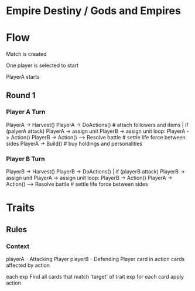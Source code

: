 # Empire Destiny / Gods and Empires #

# Flow #

Match is created

One player is selected to start

PlayerA starts

## Round 1
### Player A Turn
PlayerA -> Harvest()
PlayerA -> DoActions() # attach followers and items
|
if (palyerA attack)
  PlayerA -> assign unit
  PlayerB -> assign unit
  loop:
    PlayerA -> Action()
    PlayerB -> Action()
  --> Resolve battle # settle life force between sides
PlayerA -> Build() # buy holdings and personalities
### Player B Turn
PlayerB -> Harvest()
PlayerB -> DoActions()
|
if (playerB attack)
  PlayerB -> assign unit
  PlayerA -> assign unit
  loop:
    PlayerB -> Action()
    PlayerA -> Action()
  --> Resolve battle # settle life force between sides
# Traits #

## Rules ##

### Context ###
playerA - Attacking Player
playerB - Defending Player
card in action
cards affected by action

each exp
  Find all cards that match 'target' of trait exp
  for each card
    apply action
